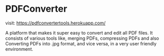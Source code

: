 # PDFConverter
visit:
https://pdfconvertertools.herokuapp.com/

A platform that makes it super easy to convert and edit all PDF files. It consists of various tools like, merging PDFs, compressing PDFs and also Converting PDFs into .jpg format, and vice versa, in a very user friendly environment.
